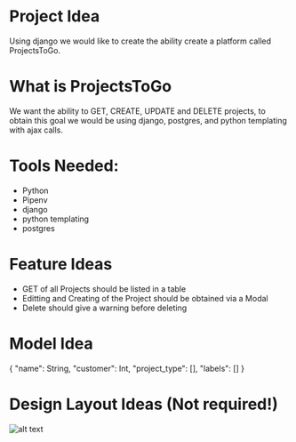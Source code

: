 # Project Idea

Using django we would like to create the ability create a platform called ProjectsToGo. 

# What is ProjectsToGo
We want the ability to GET, CREATE, UPDATE and DELETE projects, to obtain this goal we would be using django, postgres, and python templating with ajax calls.

# Tools Needed:
- Python
- Pipenv
- django
- python templating
- postgres

# Feature Ideas
- GET of all Projects should be listed in a table
- Editting and Creating of the Project should be obtained via a Modal
- Delete should give a warning before deleting


# Model Idea
{
    "name": String, 
    "customer": Int,
    "project_type": [],
    "labels": []
}

# Design Layout Ideas (Not required!)

[logo]: https://cdn.dribbble.com/users/1334861/screenshots/6773387/sales_orders_list_2x.png
![alt text][logo]
